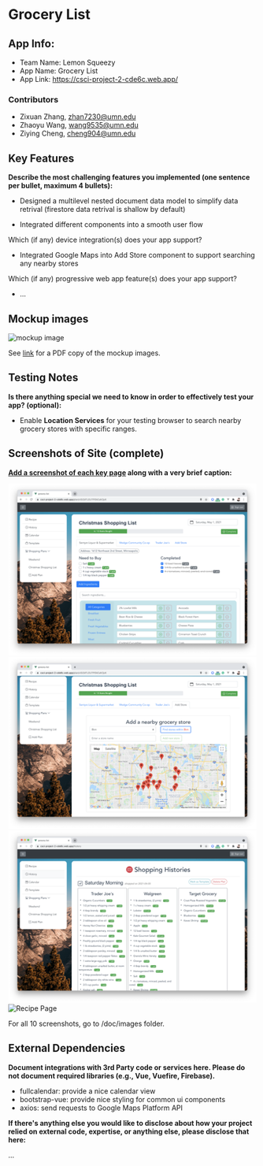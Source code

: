 # Grocery List 

## App Info:

* Team Name: Lemon Squeezy
* App Name: Grocery List
* App Link: https://csci-project-2-cde6c.web.app/

### Contributors 

* Zixuan Zhang, zhan7230@umn.edu
* Zhaoyu Wang, wang9535@umn.edu
* Ziying Cheng, cheng904@umn.edu


## Key Features

**Describe the most challenging features you implemented
(one sentence per bullet, maximum 4 bullets):**

* Designed a multilevel nested document data model to simplify data retrival (firestore data retrival is shallow by default)

* Integrated different components into a smooth user flow

Which (if any) device integration(s) does your app support?

* Integrated Google Maps into Add Store component to support searching any nearby stores

Which (if any) progressive web app feature(s) does your app support?

* ...



## Mockup images
![mockup image](mockup_image.PNG)

See [link](https://drive.google.com/file/d/1BvZ7-dE-7PnKUyst7JXlUA_u8xhhkbsj/view?usp=sharing) for a PDF copy of the mockup images.



## Testing Notes

**Is there anything special we need to know in order to effectively test your app? (optional):**

* Enable **Location Services** for your testing browser to search nearby grocery stores with specific ranges.



## Screenshots of Site (complete)

**[Add a screenshot of each key page](https://stackoverflow.com/questions/10189356/how-to-add-screenshot-to-readmes-in-github-repository)
along with a very brief caption:**

![Shopping Plan Page](/doc/images/plan.png)
![Add store with google maps api](/doc/images/add-store-1.png)
![Shopping Plan History Page](/doc/images/history.png)
![Recipe Page](/doc/images/recipe.png)

For all 10 screenshots, go to /doc/images folder.

## External Dependencies

**Document integrations with 3rd Party code or services here.
Please do not document required libraries (e.g., Vue, Vuefire, Firebase).**

* fullcalendar: provide a nice calendar view
* bootstrap-vue: provide nice styling for common ui components
* axios: send requests to Google Maps Platform API

**If there's anything else you would like to disclose about how your project
relied on external code, expertise, or anything else, please disclose that
here:**

...
